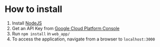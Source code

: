 # How to install

1. Install [NodeJS](https://nodejs.org/en/download/)
2. Get an API Key from [Google Cloud Platform Console](https://developers.google.com/maps/documentation/javascript/get-api-key)
3. Run ```npm install``` in ```web_app/```
4. To access the application, navigate from a browser to ```localhost:3000```